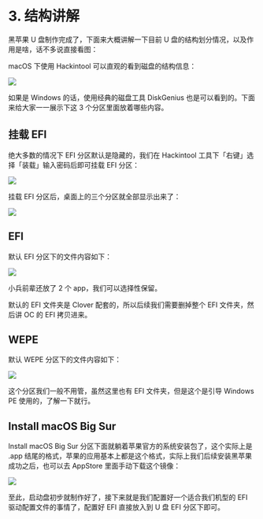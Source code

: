 # 3. 结构讲解

黑苹果 U 盘制作完成了，下面来大概讲解一下目前 U 盘的结构划分情况，以及作用是啥，话不多说直接看图：

macOS 下使用 Hackintool 可以直观的看到磁盘的结构信息：

![](https://image.3001.net/images/20210916/16318012614605.png) 

如果是 Windows 的话，使用经典的磁盘工具 DiskGenius 也是可以看到的。下面来给大家一一展示下这 3 个分区里面放着哪些内容。

## 挂载 EFI

绝大多数的情况下 EFI 分区默认是隐藏的，我们在 Hackintool 工具下「右键」选择「装载」输入密码后即可挂载 EFI 分区：

![](https://image.3001.net/images/20210916/16318013455967.png) 

挂载 EFI 分区后，桌面上的三个分区就全部显示出来了：

![](https://image.3001.net/images/20210916/16318017737999.png)     

## EFI

默认 EFI 分区下的文件内容如下：

![](https://image.3001.net/images/20210916/16318018553429.png) 

小兵前辈还放了 2 个 app，我们可以选择性保留。

默认的 EFI  文件夹是 Clover 配套的，所以后续我们需要删掉整个 EFI 文件夹，然后讲  OC 的 EFI 拷贝进来。 

## WEPE

默认 WEPE 分区下的文件内容如下：

![](https://image.3001.net/images/20210916/16318019728766.png) 

这个分区我们一般不用管，虽然这里也有 EFI 文件夹，但是这个是引导 Windows PE 使用的，了解一下就行。 

## Install macOS Big Sur

Install macOS Big Sur 分区下面就躺着苹果官方的系统安装包了，这个实际上是 .app 结尾的格式，苹果的应用基本上都是这个格式，实际上我们后续安装黑苹果成功之后，也可以去 AppStore 里面手动下载这个镜像：

![](https://image.3001.net/images/20210916/16318020277484.png) 



至此，启动盘初步就制作好了，接下来就是我们配置好一个适合我们机型的 EFI 驱动配置文件的事情了，配置好 EFI 直接放入到 U 盘 EFI 分区下即可。
